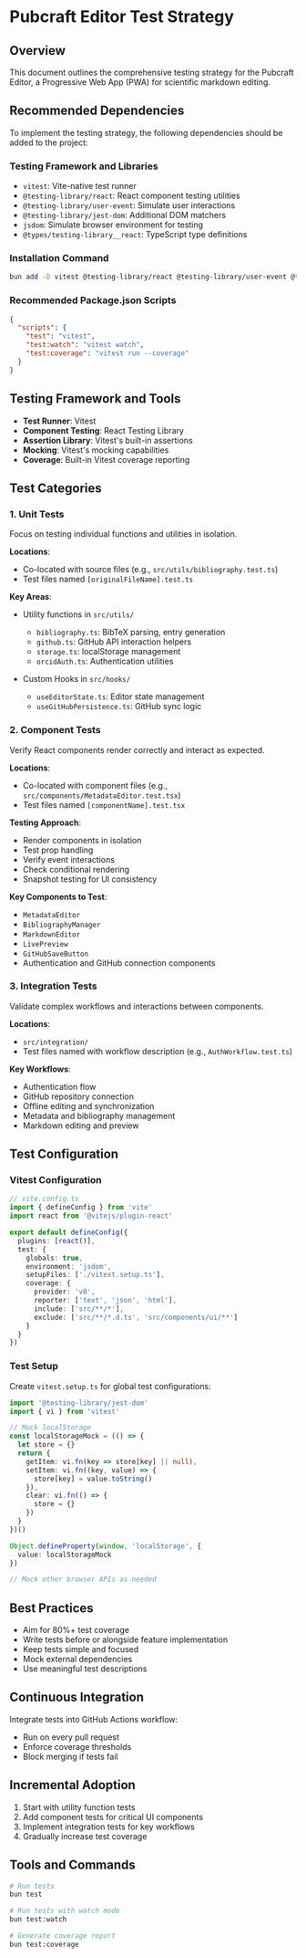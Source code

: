 # Pubcraft Editor Test Strategy

## Overview
This document outlines the comprehensive testing strategy for the Pubcraft Editor, a Progressive Web App (PWA) for scientific markdown editing.

## Recommended Dependencies

To implement the testing strategy, the following dependencies should be added to the project:

### Testing Framework and Libraries

- `vitest`: Vite-native test runner
- `@testing-library/react`: React component testing utilities
- `@testing-library/user-event`: Simulate user interactions
- `@testing-library/jest-dom`: Additional DOM matchers
- `jsdom`: Simulate browser environment for testing
- `@types/testing-library__react`: TypeScript type definitions

### Installation Command

```bash
bun add -D vitest @testing-library/react @testing-library/user-event @testing-library/jest-dom jsdom
```

### Recommended Package.json Scripts

```json
{
  "scripts": {
    "test": "vitest",
    "test:watch": "vitest watch",
    "test:coverage": "vitest run --coverage"
  }
}
```

## Testing Framework and Tools
- **Test Runner**: Vitest
- **Component Testing**: React Testing Library
- **Assertion Library**: Vitest's built-in assertions
- **Mocking**: Vitest's mocking capabilities
- **Coverage**: Built-in Vitest coverage reporting

## Test Categories

### 1. Unit Tests
Focus on testing individual functions and utilities in isolation.

**Locations**: 
- Co-located with source files (e.g., `src/utils/bibliography.test.ts`)
- Test files named `[originalFileName].test.ts`

**Key Areas**:
- Utility functions in `src/utils/`
  - `bibliography.ts`: BibTeX parsing, entry generation
  - `github.ts`: GitHub API interaction helpers
  - `storage.ts`: localStorage management
  - `orcidAuth.ts`: Authentication utilities

- Custom Hooks in `src/hooks/`
  - `useEditorState.ts`: Editor state management
  - `useGitHubPersistence.ts`: GitHub sync logic

### 2. Component Tests
Verify React components render correctly and interact as expected.

**Locations**:
- Co-located with component files (e.g., `src/components/MetadataEditor.test.tsx`)
- Test files named `[componentName].test.tsx`

**Testing Approach**:
- Render components in isolation
- Test prop handling
- Verify event interactions
- Check conditional rendering
- Snapshot testing for UI consistency

**Key Components to Test**:
- `MetadataEditor`
- `BibliographyManager`
- `MarkdownEditor`
- `LivePreview`
- `GitHubSaveButton`
- Authentication and GitHub connection components

### 3. Integration Tests
Validate complex workflows and interactions between components.

**Locations**:
- `src/integration/`
- Test files named with workflow description (e.g., `AuthWorkflow.test.ts`)

**Key Workflows**:
- Authentication flow
- GitHub repository connection
- Offline editing and synchronization
- Metadata and bibliography management
- Markdown editing and preview

## Test Configuration

### Vitest Configuration

```typescript
// vite.config.ts
import { defineConfig } from 'vite'
import react from '@vitejs/plugin-react'

export default defineConfig({
  plugins: [react()],
  test: {
    globals: true,
    environment: 'jsdom',
    setupFiles: ['./vitest.setup.ts'],
    coverage: {
      provider: 'v8',
      reporter: ['text', 'json', 'html'],
      include: ['src/**/*'],
      exclude: ['src/**/*.d.ts', 'src/components/ui/**']
    }
  }
})
```

### Test Setup

Create `vitest.setup.ts` for global test configurations:

```typescript
import '@testing-library/jest-dom'
import { vi } from 'vitest'

// Mock localStorage
const localStorageMock = (() => {
  let store = {}
  return {
    getItem: vi.fn(key => store[key] || null),
    setItem: vi.fn((key, value) => {
      store[key] = value.toString()
    }),
    clear: vi.fn(() => {
      store = {}
    })
  }
})()

Object.defineProperty(window, 'localStorage', {
  value: localStorageMock
})

// Mock other browser APIs as needed
```

## Best Practices
- Aim for 80%+ test coverage
- Write tests before or alongside feature implementation
- Keep tests simple and focused
- Mock external dependencies
- Use meaningful test descriptions

## Continuous Integration
Integrate tests into GitHub Actions workflow:
- Run on every pull request
- Enforce coverage thresholds
- Block merging if tests fail

## Incremental Adoption
1. Start with utility function tests
2. Add component tests for critical UI components
3. Implement integration tests for key workflows
4. Gradually increase test coverage

## Tools and Commands

```bash
# Run tests
bun test

# Run tests with watch mode
bun test:watch

# Generate coverage report
bun test:coverage
```
